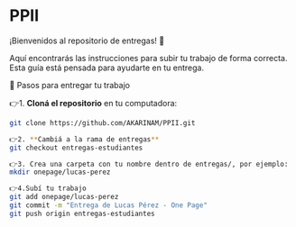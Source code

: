 # PPII
¡Bienvenidos al repositorio de entregas! 🎉

Aquí encontrarás las instrucciones para subir tu trabajo de forma correcta. Esta guía está pensada para ayudarte en tu entrega.

📌 Pasos para entregar tu trabajo

👉1. **Cloná el repositorio** en tu computadora:

```bash
git clone https://github.com/AKARINAM/PPII.git

👉2. **Cambiá a la rama de entregas**
git checkout entregas-estudiantes

👉3. Crea una carpeta con tu nombre dentro de entregas/, por ejemplo:
mkdir onepage/lucas-perez

👉4.Subí tu trabajo
git add onepage/lucas-perez
git commit -m "Entrega de Lucas Pérez - One Page"
git push origin entregas-estudiantes

